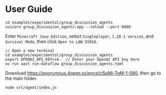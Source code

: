 # User Guide

```
cd examples/experimental/group_discussion_agents
uvicorn group_discussion_agents:app --reload --port 8080
```

Enter `Minecraft Java Edition`, select `Singleplayer`, `1.20.1 version`, and `Survival Mode`, then click `Open to LAN 55916`.

```
// Open a new terminal
cd examples/experimental/group_discussion_agents
export OPENAI_API_KEY=sk-  // Enter your OpenAI API key here
uv run aact run-dataflow group_discussion_agents.toml
```

Download https://anonymous.4open.science/r/SoMi-ToM-1-580, then go to the main folder.

```
node src/agent/index.js
```
